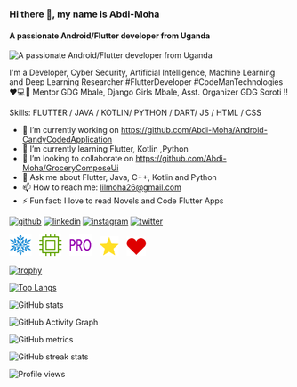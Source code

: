 ### Hi there 👋, my name is Abdi-Moha
#### A passionate Android/Flutter developer from Uganda
![A passionate Android/Flutter developer from Uganda](https://pbs.twimg.com/profile_images/1391330918741299202/tRTNGnzb_400x400.jpg)

I'm a Developer, Cyber Security, Artificial Intelligence, Machine Learning and Deep Learning Researcher #FlutterDeveloper #CodeManTechnologies❤💻📲
Mentor GDG Mbale, Django Girls Mbale, Asst. Organizer GDG Soroti !!

Skills: FLUTTER / JAVA / KOTLIN/ PYTHON / DART/ JS / HTML / CSS

- 🔭 I’m currently working on https://github.com/Abdi-Moha/Android-CandyCodedApplication 
- 🌱 I’m currently learning Flutter, Kotlin ,Python 
- 👯 I’m looking to collaborate on https://github.com/Abdi-Moha/GroceryComposeUi 
- 💬 Ask me about Flutter, Java, C++, Kotlin and Python 
- 📫 How to reach me: lilmoha26@gmail.com
- ⚡ Fun fact: I love to read Novels and Code Flutter Apps


[<img src='https://cdn.jsdelivr.net/npm/simple-icons@3.0.1/icons/github.svg' alt='github' height='40'>](https://github.com/abdi-moha)  [<img src='https://cdn.jsdelivr.net/npm/simple-icons@3.0.1/icons/linkedin.svg' alt='linkedin' height='40'>](https://www.linkedin.com/in/abdi-moha-08477b124/)  [<img src='https://cdn.jsdelivr.net/npm/simple-icons@3.0.1/icons/instagram.svg' alt='instagram' height='40'>](https://www.instagram.com/prince_abdiz?r=nametag/)  [<img src='https://cdn.jsdelivr.net/npm/simple-icons@3.0.1/icons/twitter.svg' alt='twitter' height='40'>](https://twitter.com/abdimoha26) 

<a href='https://archiveprogram.github.com/'><img src='https://raw.githubusercontent.com/acervenky/animated-github-badges/master/assets/acbadge.gif' width='40' height='40'></a> <a href='https://docs.github.com/en/developers'><img src='https://raw.githubusercontent.com/acervenky/animated-github-badges/master/assets/devbadge.gif' width='40' height='40'></a> <a href='https://github.com/pricing'><img src='https://raw.githubusercontent.com/acervenky/animated-github-badges/master/assets/pro.gif' width='40' height='40'></a> <a href='https://stars.github.com/'><img src='https://raw.githubusercontent.com/acervenky/animated-github-badges/master/assets/starbadge.gif' width='35' height='35'></a> <a href='https://docs.github.com/en/github/supporting-the-open-source-community-with-github-sponsors'><img src='https://raw.githubusercontent.com/acervenky/animated-github-badges/master/assets/sponsorbadge.gif' width='35' height='35'></a> 

[![trophy](https://github-profile-trophy.vercel.app/?username=abdi-moha)](https://github.com/ryo-ma/github-profile-trophy)

[![Top Langs](https://github-readme-stats.vercel.app/api/top-langs/?username=abdi-moha)](https://github.com/anuraghazra/github-readme-stats)

![GitHub stats](https://github-readme-stats.vercel.app/api?username=abdi-moha&show_icons=true)  

![GitHub Activity Graph](https://activity-graph.herokuapp.com/graph?username=abdi-moha)  

![GitHub metrics](https://metrics.lecoq.io/abdi-moha)  

![GitHub streak stats](https://github-readme-streak-stats.herokuapp.com/?user=abdi-moha)  

![Profile views](https://gpvc.arturio.dev/abdi-moha)  
